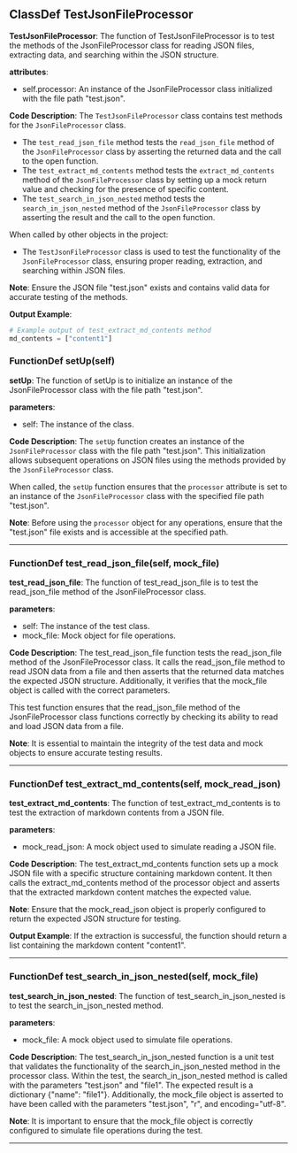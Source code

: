 ## ClassDef TestJsonFileProcessor
**TestJsonFileProcessor**: The function of TestJsonFileProcessor is to test the methods of the JsonFileProcessor class for reading JSON files, extracting data, and searching within the JSON structure.

**attributes**:
- self.processor: An instance of the JsonFileProcessor class initialized with the file path "test.json".

**Code Description**:
The `TestJsonFileProcessor` class contains test methods for the `JsonFileProcessor` class. 
- The `test_read_json_file` method tests the `read_json_file` method of the `JsonFileProcessor` class by asserting the returned data and the call to the open function.
- The `test_extract_md_contents` method tests the `extract_md_contents` method of the `JsonFileProcessor` class by setting up a mock return value and checking for the presence of specific content.
- The `test_search_in_json_nested` method tests the `search_in_json_nested` method of the `JsonFileProcessor` class by asserting the result and the call to the open function.

When called by other objects in the project:
- The `TestJsonFileProcessor` class is used to test the functionality of the `JsonFileProcessor` class, ensuring proper reading, extraction, and searching within JSON files.

**Note**: Ensure the JSON file "test.json" exists and contains valid data for accurate testing of the methods.

**Output Example**:
```python
# Example output of test_extract_md_contents method
md_contents = ["content1"]
```
### FunctionDef setUp(self)
**setUp**: The function of setUp is to initialize an instance of the JsonFileProcessor class with the file path "test.json".

**parameters**:
- self: The instance of the class.

**Code Description**:
The `setUp` function creates an instance of the `JsonFileProcessor` class with the file path "test.json". This initialization allows subsequent operations on JSON files using the methods provided by the `JsonFileProcessor` class.

When called, the `setUp` function ensures that the `processor` attribute is set to an instance of the `JsonFileProcessor` class with the specified file path "test.json".

**Note**: Before using the `processor` object for any operations, ensure that the "test.json" file exists and is accessible at the specified path.
***
### FunctionDef test_read_json_file(self, mock_file)
**test_read_json_file**: The function of test_read_json_file is to test the read_json_file method of the JsonFileProcessor class.

**parameters**:
- self: The instance of the test class.
- mock_file: Mock object for file operations.

**Code Description**: The test_read_json_file function tests the read_json_file method of the JsonFileProcessor class. It calls the read_json_file method to read JSON data from a file and then asserts that the returned data matches the expected JSON structure. Additionally, it verifies that the mock_file object is called with the correct parameters.

This test function ensures that the read_json_file method of the JsonFileProcessor class functions correctly by checking its ability to read and load JSON data from a file.

**Note**: It is essential to maintain the integrity of the test data and mock objects to ensure accurate testing results.
***
### FunctionDef test_extract_md_contents(self, mock_read_json)
**test_extract_md_contents**: The function of test_extract_md_contents is to test the extraction of markdown contents from a JSON file.

**parameters**:
- mock_read_json: A mock object used to simulate reading a JSON file.

**Code Description**:
The test_extract_md_contents function sets up a mock JSON file with a specific structure containing markdown content. It then calls the extract_md_contents method of the processor object and asserts that the extracted markdown content matches the expected value.

**Note**:
Ensure that the mock_read_json object is properly configured to return the expected JSON structure for testing.

**Output Example**:
If the extraction is successful, the function should return a list containing the markdown content "content1".
***
### FunctionDef test_search_in_json_nested(self, mock_file)
**test_search_in_json_nested**: The function of test_search_in_json_nested is to test the search_in_json_nested method.

**parameters**:
- mock_file: A mock object used to simulate file operations.

**Code Description**:
The test_search_in_json_nested function is a unit test that validates the functionality of the search_in_json_nested method in the processor class. Within the test, the search_in_json_nested method is called with the parameters "test.json" and "file1". The expected result is a dictionary {"name": "file1"}. Additionally, the mock_file object is asserted to have been called with the parameters "test.json", "r", and encoding="utf-8".

**Note**:
It is important to ensure that the mock_file object is correctly configured to simulate file operations during the test.
***
